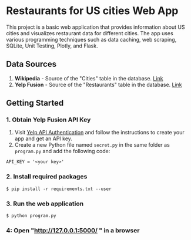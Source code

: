 # Restaurants for US cities Web App

This project is a basic web application that provides information about US cities and visualizes restaurant data for different cities. The app uses various programming techniques such as data caching, web scraping, SQLite, Unit Testing, Plotly, and Flask.

## Data Sources

1. **Wikipedia** - Source of the "Cities" table in the database. [Link](https://en.wikipedia.org/wiki/List_of_United_States_cities_by_population)
2. **Yelp Fusion** - Source of the "Restaurants" table in the database. [Link](https://www.yelp.com/developers/documentation/v3/business_search)

## Getting Started

### 1. Obtain Yelp Fusion API Key
1. Visit [Yelp API Authentication](https://www.yelp.com/developers/documentation/v3/authentication) and follow the instructions to create your app and get an API key.
2. Create a new Python file named `secret.py` in the same folder as `program.py` and add the following code:
```
API_KEY = '<your key>'
```  
### 2. Install required packages
```
$ pip install -r requirements.txt --user
```  

### 3. Run the web application  
```  
$ python program.py
```  
### 4: Open "http://127.0.0.1:5000/ " in a browser
